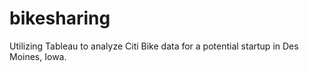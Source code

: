 # bikesharing
Utilizing Tableau to analyze Citi Bike data for a potential startup in Des Moines, Iowa.
